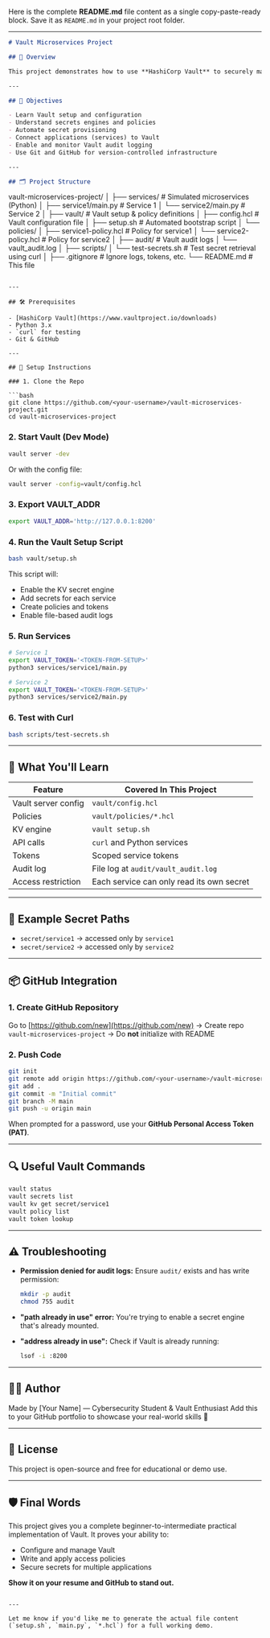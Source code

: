 Here is the complete **README.md** file content as a single copy-paste-ready block. Save it as `README.md` in your project root folder.

---

```markdown
# Vault Microservices Project

## 🧩 Overview

This project demonstrates how to use **HashiCorp Vault** to securely manage secrets in a microservices architecture. It simulates two services (Python scripts) that retrieve their own secrets from Vault. The goal is to help beginners prepare for the **HashiCorp Vault Associate Certification** while building a practical portfolio project.

---

## 🎯 Objectives

- Learn Vault setup and configuration
- Understand secrets engines and policies
- Automate secret provisioning
- Connect applications (services) to Vault
- Enable and monitor Vault audit logging
- Use Git and GitHub for version-controlled infrastructure

---

## 🗂️ Project Structure

```

vault-microservices-project/
│
├── services/                   # Simulated microservices (Python)
│   ├── service1/main.py        # Service 1
│   └── service2/main.py        # Service 2
│
├── vault/                      # Vault setup & policy definitions
│   ├── config.hcl              # Vault configuration file
│   ├── setup.sh                # Automated bootstrap script
│   └── policies/
│       ├── service1-policy.hcl # Policy for service1
│       └── service2-policy.hcl # Policy for service2
│
├── audit/                      # Vault audit logs
│   └── vault\_audit.log
│
├── scripts/
│   └── test-secrets.sh         # Test secret retrieval using curl
│
├── .gitignore                  # Ignore logs, tokens, etc.
└── README.md                   # This file

````

---

## 🛠️ Prerequisites

- [HashiCorp Vault](https://www.vaultproject.io/downloads)
- Python 3.x
- `curl` for testing
- Git & GitHub

---

## 🚀 Setup Instructions

### 1. Clone the Repo

```bash
git clone https://github.com/<your-username>/vault-microservices-project.git
cd vault-microservices-project
````

### 2. Start Vault (Dev Mode)

```bash
vault server -dev
```

Or with the config file:

```bash
vault server -config=vault/config.hcl
```

### 3. Export VAULT\_ADDR

```bash
export VAULT_ADDR='http://127.0.0.1:8200'
```

### 4. Run the Vault Setup Script

```bash
bash vault/setup.sh
```

This script will:

* Enable the KV secret engine
* Add secrets for each service
* Create policies and tokens
* Enable file-based audit logs

### 5. Run Services

```bash
# Service 1
export VAULT_TOKEN='<TOKEN-FROM-SETUP>'
python3 services/service1/main.py

# Service 2
export VAULT_TOKEN='<TOKEN-FROM-SETUP>'
python3 services/service2/main.py
```

### 6. Test with Curl

```bash
bash scripts/test-secrets.sh
```

---

## 🔐 What You'll Learn

| Feature             | Covered In This Project                   |
| ------------------- | ----------------------------------------- |
| Vault server config | `vault/config.hcl`                        |
| Policies            | `vault/policies/*.hcl`                    |
| KV engine           | `vault setup.sh`                          |
| API calls           | `curl` and Python services                |
| Tokens              | Scoped service tokens                     |
| Audit log           | File log at `audit/vault_audit.log`       |
| Access restriction  | Each service can only read its own secret |

---

## 🧪 Example Secret Paths

* `secret/service1` → accessed only by `service1`
* `secret/service2` → accessed only by `service2`

---

## 📦 GitHub Integration

### 1. Create GitHub Repository

Go to [https://github.com/new](https://github.com/new)
→ Create repo `vault-microservices-project`
→ Do **not** initialize with README

### 2. Push Code

```bash
git init
git remote add origin https://github.com/<your-username>/vault-microservices-project.git
git add .
git commit -m "Initial commit"
git branch -M main
git push -u origin main
```

When prompted for a password, use your **GitHub Personal Access Token (PAT)**.

---

## 🔍 Useful Vault Commands

```bash
vault status
vault secrets list
vault kv get secret/service1
vault policy list
vault token lookup
```

---

## ⚠️ Troubleshooting

* **Permission denied for audit logs:**
  Ensure `audit/` exists and has write permission:

  ```bash
  mkdir -p audit
  chmod 755 audit
  ```

* **"path already in use" error:**
  You're trying to enable a secret engine that's already mounted.

* **"address already in use":**
  Check if Vault is already running:

  ```bash
  lsof -i :8200
  ```

---

## 👨‍💻 Author

Made by \[Your Name] — Cybersecurity Student & Vault Enthusiast
Add this to your GitHub portfolio to showcase your real-world skills 💼

---

## 📄 License

This project is open-source and free for educational or demo use.

---

## 🛡️ Final Words

This project gives you a complete beginner-to-intermediate practical implementation of Vault. It proves your ability to:

* Configure and manage Vault
* Write and apply access policies
* Secure secrets for multiple applications

**Show it on your resume and GitHub to stand out.**

```

---

Let me know if you'd like me to generate the actual file content (`setup.sh`, `main.py`, `*.hcl`) for a full working demo.
```

